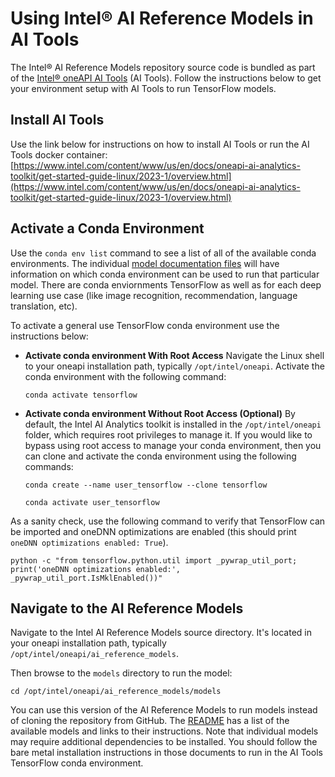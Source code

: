 # Using Intel® AI Reference Models in AI Tools

The Intel® AI Reference Models repository source code is bundled as part of the
[Intel® oneAPI AI Tools](https://www.intel.com/content/www/us/en/developer/tools/oneapi/ai-analytics-toolkit.html) (AI Tools).
Follow the instructions below to get your environment setup with AI Tools to run
TensorFlow models.

## Install AI Tools

Use the link below for instructions on how to install AI Tools or run the AI Tools
docker container:
[https://www.intel.com/content/www/us/en/docs/oneapi-ai-analytics-toolkit/get-started-guide-linux/2023-1/overview.html](https://www.intel.com/content/www/us/en/docs/oneapi-ai-analytics-toolkit/get-started-guide-linux/2023-1/overview.html)

## Activate a Conda Environment

Use the `conda env list` command to see a list of all of the available conda environments.
The individual [model documentation files](/benchmarks#tensorflow-use-cases) will have
information on which conda environment can be used to run that particular model. There are
conda enviornments TensorFlow as well as for each deep learning use case (like image
recognition, recommendation, language translation, etc).

To activate a general use TensorFlow conda environment use the instructions below:

* **Activate conda environment With Root Access**
  Navigate the Linux shell to your oneapi installation path, typically `/opt/intel/oneapi`.
  Activate the conda environment with the following command:
  ```
  conda activate tensorflow
  ```
* **Activate conda environment Without Root Access (Optional)**
  By default, the Intel AI Analytics toolkit is installed in the `/opt/intel/oneapi` folder,
  which requires root privileges to manage it. If you would like to bypass using root access
  to manage your conda environment, then you can clone and activate the conda environment using
  the following commands:
  ```
  conda create --name user_tensorflow --clone tensorflow

  conda activate user_tensorflow
  ```

As a sanity check, use the following command to verify that TensorFlow can be imported and
oneDNN optimizations are enabled (this should print `oneDNN optimizations enabled: True`).
```
python -c "from tensorflow.python.util import _pywrap_util_port; print('oneDNN optimizations enabled:', _pywrap_util_port.IsMklEnabled())"
```

## Navigate to the AI Reference Models

Navigate to the Intel AI Reference Models source directory. It's located in your oneapi installation path, typically `/opt/intel/oneapi/ai_reference_models`.

Then browse to the `models` directory to run the model:
```
cd /opt/intel/oneapi/ai_reference_models/models
```

You can use this version of the AI Reference Models to run models instead of cloning the repository
from GitHub. The [README](/benchmarks/../README.md) has a list of the
available models and links to their instructions. Note that individual models
may require additional dependencies to be installed. You should follow the
bare metal installation instructions in those documents to run in the AI Tools
TensorFlow conda environment.
